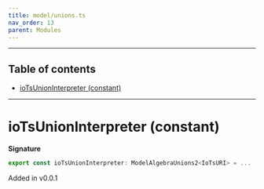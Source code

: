 ```yaml
---
title: model/unions.ts
nav_order: 13
parent: Modules
---
```


---

<h2 class="text-delta">Table of contents</h2>

- [ioTsUnionInterpreter (constant)](#iotsunioninterpreter-constant)

---

# ioTsUnionInterpreter (constant)

**Signature**

```ts
export const ioTsUnionInterpreter: ModelAlgebraUnions2<IoTsURI> = ...
```

Added in v0.0.1
